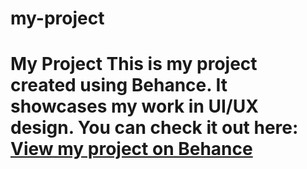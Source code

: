 # my-project
# My Project   This is my project created using Behance. It showcases my work in UI/UX design.   You can check it out here: [View my project on Behance](https://www.behance.net/gallery/210958469/A-Mobile-App-to-Swap-College-Supplies-UIUX-Case-Study)
